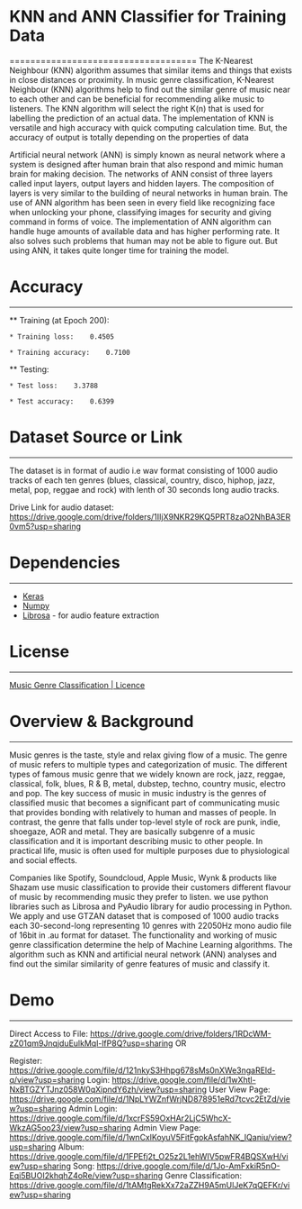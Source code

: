 
# KNN and ANN Classifier for Training Data
====================================
The K-Nearest Neighbour (KNN) algorithm assumes that similar items and things that exists in close distances or proximity. In music genre classification, K-Nearest Neighbour (KNN) algorithms help to find out the similar genre of music near to each other and can be beneficial for recommending alike music to listeners. The KNN algorithm will select the right K(n) that is used for labelling the prediction of an actual data. The implementation of KNN is versatile and high accuracy with quick computing calculation time. But, the accuracy of output is totally depending on the properties of data

Artificial neural network (ANN) is simply known as neural network where a system is designed after human brain that also respond and mimic human brain for making decision. The networks of ANN consist of three layers called input layers, output layers and hidden layers. The composition of layers is very similar to the building of neural networks in human brain.  The use of ANN algorithm has been seen in every field like recognizing face when unlocking your phone, classifying images for security and giving command in forms of voice. The implementation of ANN algorithm can handle huge amounts of available data and has higher performing rate. It also solves such problems that human may not be able to figure out. But using ANN, it takes quite longer time for training the model.

# Accuracy
--------
** Training (at Epoch 200):
    
    * Training loss:    0.4505
    
    * Training accuracy:    0.7100

 ** Testing:
    
    * Test loss:    3.3788
    
    * Test accuracy:    0.6399

# Dataset Source or Link
----------------------
The dataset is in format of audio i.e wav format consisting of 1000 audio tracks of each ten genres (blues, classical, country, disco, hiphop, jazz, metal, pop, reggae and rock) with lenth of 30 seconds long audio tracks. 
		 
Drive Link for audio dataset: https://drive.google.com/drive/folders/1IIjX9NKR29KQ5PRT8zaO2NhBA3ER0vm5?usp=sharing
		 

# Dependencies
--------------
 * [Keras](https://keras.io)
 * [Numpy](http://www.numpy.org)
 * [Librosa](https://librosa.github.io) - for audio feature extraction


# License
----------
[Music Genre Classification | Licence](./LICENSE)

# Overview & Background
----------------------
Music genres is the taste, style and relax giving flow of a music. The genre of music refers to multiple types and categorization of music. The different types of famous music genre that we widely known are rock, jazz, reggae, classical, folk, blues, R & B, metal, dubstep, techno, country music, electro and pop. The key success of music in music industry is the genres of classified music that becomes a significant part of communicating music that provides bonding with relatively to human and masses of people. In contrast, the genre that falls under top-level style of rock are punk, indie, shoegaze, AOR and metal. They are basically subgenre of a music classification and it is important describing music to other people. In practical life, music is often used for multiple purposes due to physiological and social effects.  

Companies like Spotify, Soundcloud, Apple Music, Wynk & products like Shazam use music classification to provide their customers different flavour of music by recommending music they prefer to listen. we use python libraries such as Librosa and PyAudio library for audio processing in Python. We apply and use GTZAN dataset that is composed of 1000 audio tracks each 30-second-long representing 10 genres with 22050Hz mono audio file of 16bit in .au format for dataset. The functionality and working of music genre classification determine the help of Machine Learning algorithms. The algorithm such as KNN and artificial neural network (ANN) analyses and find out the similar similarity of genre features of music and classify it. 

# Demo
------
  Direct Access to File: https://drive.google.com/drive/folders/1RDcWM-zZ01qm9JnqjduEulkMql-lfP8Q?usp=sharing
                                   OR
								   
  Register: https://drive.google.com/file/d/121nkyS3Hhpg678sMs0nXWe3ngaREld-q/view?usp=sharing
  Login: https://drive.google.com/file/d/1wXhtl-NxBTGZYTJnz058W0qXipndY6zh/view?usp=sharing
  User View Page: https://drive.google.com/file/d/1NpLYWZnfWrjND878951eRd7tcvc2EtZd/view?usp=sharing
  Admin Login: https://drive.google.com/file/d/1xcrFS59OxHAr2LjC5WhcX-WkzAG5oo23/view?usp=sharing
  Admin View Page: https://drive.google.com/file/d/1wnCxlKoyuV5FitFgokAsfahNK_IQaniu/view?usp=sharing
  Album: https://drive.google.com/file/d/1FPEfj2t_O25z2L1ehWIV5pwFR4BQSXwH/view?usp=sharing
  Song: https://drive.google.com/file/d/1Jo-AmFxkiR5nO-Eqi5BUOI2khqhZ4oRe/view?usp=sharing
  Genre Classification: https://drive.google.com/file/d/1tAMtgRekXx72aZZH9A5mUlJeK7qQEFKr/view?usp=sharing

